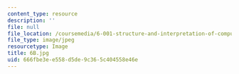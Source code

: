 ```yaml
---
content_type: resource
description: ''
file: null
file_location: /coursemedia/6-001-structure-and-interpretation-of-computer-programs-spring-2005/666fbe3ee558d5de9c365c404558e46e_6B.jpg
file_type: image/jpeg
resourcetype: Image
title: 6B.jpg
uid: 666fbe3e-e558-d5de-9c36-5c404558e46e
---
```

